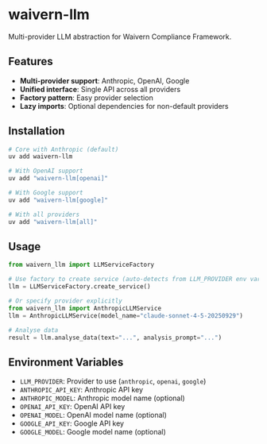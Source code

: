 # waivern-llm

Multi-provider LLM abstraction for Waivern Compliance Framework.

## Features

- **Multi-provider support**: Anthropic, OpenAI, Google
- **Unified interface**: Single API across all providers
- **Factory pattern**: Easy provider selection
- **Lazy imports**: Optional dependencies for non-default providers

## Installation

```bash
# Core with Anthropic (default)
uv add waivern-llm

# With OpenAI support
uv add "waivern-llm[openai]"

# With Google support
uv add "waivern-llm[google]"

# With all providers
uv add "waivern-llm[all]"
```

## Usage

```python
from waivern_llm import LLMServiceFactory

# Use factory to create service (auto-detects from LLM_PROVIDER env var)
llm = LLMServiceFactory.create_service()

# Or specify provider explicitly
from waivern_llm import AnthropicLLMService
llm = AnthropicLLMService(model_name="claude-sonnet-4-5-20250929")

# Analyse data
result = llm.analyse_data(text="...", analysis_prompt="...")
```

## Environment Variables

- `LLM_PROVIDER`: Provider to use (`anthropic`, `openai`, `google`)
- `ANTHROPIC_API_KEY`: Anthropic API key
- `ANTHROPIC_MODEL`: Anthropic model name (optional)
- `OPENAI_API_KEY`: OpenAI API key
- `OPENAI_MODEL`: OpenAI model name (optional)
- `GOOGLE_API_KEY`: Google API key
- `GOOGLE_MODEL`: Google model name (optional)
